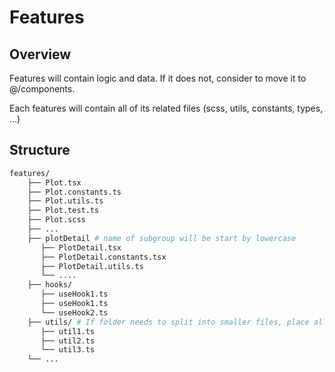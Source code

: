 # Features

## Overview

Features will contain logic and data. If it does not, consider to move it to @/components.

Each features will contain all of its related files (scss, utils, constants, types, ...)

## Structure

```bash
features/
    ├── Plot.tsx
    ├── Plot.constants.ts
    ├── Plot.utils.ts
    ├── Plot.test.ts
    ├── Plot.scss
    ├── ...
    ├── plotDetail # name of subgroup will be start by lowercase
       ├── PlotDetail.tsx
       ├── PlotDetail.constants.tsx
       ├── PlotDetail.utils.ts
       └── ....
    ├── hooks/
       ├── useHook1.ts
       ├── useHook1.ts
       └── useHook2.ts
    ├── utils/ # If folder needs to split into smaller files, place all those files under folder. If it is just single file, name it with featuers like Plot.utils.ts
       ├── util1.ts
       ├── util2.ts
       └── util3.ts
    └── ...
```
